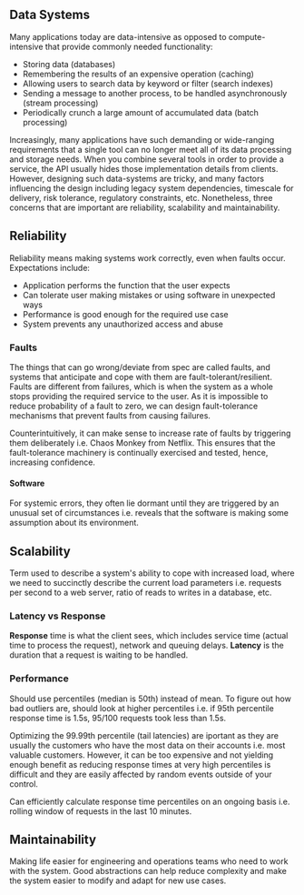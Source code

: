 ## Data Systems

Many applications today are data-intensive as opposed to compute-intensive that provide commonly needed functionality:

- Storing data (databases)
- Remembering the results of an expensive operation (caching)
- Allowing users to search data by keyword or filter (search indexes)
- Sending a message to another process, to be handled asynchronously (stream processing)
- Periodically crunch a large amount of accumulated data (batch processing)

Increasingly, many applications have such demanding or wide-ranging requirements that a single tool can no longer meet all of its data processing and storage needs. When you combine several tools in order to provide a service, the API usually hides those implementation details from clients. However, designing such data-systems are tricky, and many factors influencing the design including legacy system dependencies, timescale for delivery, risk tolerance, regulatory constraints, etc. Nonetheless, three concerns that are important are reliability, scalability and maintainability.

## Reliability

Reliability means making systems work correctly, even when faults occur. Expectations include:

- Application performs the function that the user expects
- Can tolerate user making mistakes or using software in unexpected ways
- Performance is good enough for the required use case
- System prevents any unauthorized access and abuse

### Faults

The things that can go wrong/deviate from spec are called faults, and systems that anticipate and cope with them are fault-tolerant/resilient. Faults are different from failures, which is when the system as a whole stops providing the required service to the user. As it is impossible to reduce probability of a fault to zero, we can design fault-tolerance mechanisms that prevent faults from causing failures.

Counterintuitively, it can make sense to increase rate of faults by triggering them deliberately i.e. Chaos Monkey from Netflix. This ensures that the fault-tolerance machinery is continually exercised and tested, hence, increasing confidence.

#### Software

For systemic errors, they often lie dormant until they are triggered by an unusual set of circumstances i.e. reveals that the software is making some assumption about its environment.

## Scalability

Term used to describe a system's ability to cope with increased load, where we need to succinctly describe the current load parameters i.e. requests per second to a web server, ratio of reads to writes in a database, etc.

### Latency vs Response

**Response** time is what the client sees, which includes service time (actual time to process the request), network and queuing delays. **Latency** is the duration that a request is waiting to be handled.

### Performance

Should use percentiles (median is 50th) instead of mean. To figure out how bad outliers are, should look at higher percentiles i.e. if 95th percentile response time is 1.5s, 95/100 requests took less than 1.5s.

Optimizing the 99.99th percentile (tail latencies) are iportant as they are usually the customers who have the most data on their accounts i.e. most valuable customers. However, it can be too expensive and not yielding enough benefit as reducing response times at very high percentiles is difficult and they are easily affected by random events outside of your control.

Can efficiently calculate response time percentiles on an ongoing basis i.e. rolling window of requests in the last 10 minutes.

## Maintainability

Making life easier for engineering and operations teams who need to work with the system. Good abstractions can help reduce complexity and make the system easier to modify and adapt for new use cases.
